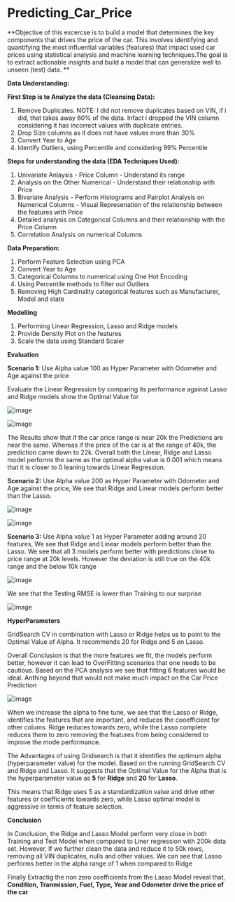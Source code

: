 # Predicting_Car_Price

**Objective of this excercse is to build a model that determines the key components that drives the price of the car. This involves identifying and quantifying the most influential variables (features) that impact used car prices using statistical analysis and machine learning techniques.The goal is to extract actionable insights and build a model that can generalize well to unseen (test) data.
**

**Data Understanding:**

**First Step is to Analyze the data (Cleansing Data):**

1. Remove Duplicates. 
  NOTE: I did not remove duplicates based on VIN, if i did, that takes away 60% of the data. Infact i dropped the VIN column considering it has incorrect values with duplicate entries.
2. Drop Size columns as it does not have values more than 30%
3. Convert Year to Age
4. Identify Outliers, using Percentile and considering 99% Percentile

**Steps for understanding the data (EDA Techniques Used):**

1. Univariate Anlaysis - Price Column - Understand its range
2. Analysis on the Other Numerical - Understand their relationship with Price
3. Bivariate Analysis - Perform Histograms and Pairplot Analysis on Numerical Columns - Visual Represenation of the relationship between the features with Price
4. Detailed analysis on Categorical Columns and their relationship with the Price Column
5. Correlation Analysis on numerical Columns

**Data Preparation:**

1. Perform Feature Selection using PCA 
2. Convert Year to Age
3. Categorical Columns to numerical using One Hot Encoding
4. Using Percentile methods to filter out Outliers
5. Removing High Cardinality categorical features such as Manufacturer, Model and state

**Modelling**

1. Performing Linear Regression, Lasso and Ridge models
2. Provide Density Plot on the features
3. Scale the data using Standard Scaler

**Evaluation**

**Scenario 1:** Use Alpha value 100 as Hyper Parameter with Odometer and Age against the price

Evaluate the Linear Regression by comparing its performance against Lasso and Ridge models show the Optimal Value for 

![image](https://github.com/user-attachments/assets/871258fb-1570-4240-8452-762690666a7e)

![image](https://github.com/user-attachments/assets/fc54c311-c210-41cc-9bf0-cfe4d4cbc97d)


The Results show that if the car price range is near 20k the Predictions are near the same. Whereas if the price of the car is at the range of 40k, the prediction came down to 22k. Overall both the Linear, Ridge and Lasso model performs the same as the optimal alpha value is 0.001 which means that it is closer to 0 leaning towards Linear Regression. 

**Scenario 2:** Use Alpha value 200 as Hyper Parameter with Odometer and Age against the price, We see that Ridge and Linear models perform better than the Lasso. 

![image](https://github.com/user-attachments/assets/780d70a6-cf06-4804-9a5a-5625663334bb)



![image](https://github.com/user-attachments/assets/dc761886-dc3f-4bd1-96bf-122fc3f8106b)

**Scenario 3:** Use Alpha value 1 as Hyper Parameter adding around 20 features, We see that Ridge and Linear models perform better than the Lasso. We see that all 3 models perform better with predictions close to price range at 20k levels. However the deviation is still true on the 40k range and the below 10k range

![image](https://github.com/user-attachments/assets/a227f926-d4f6-4c56-96be-b2857072de31)

We see that the Testing RMSE is lower than Training to our surprise

![image](https://github.com/user-attachments/assets/5b59d1c0-093d-4ece-9cd4-340e87811142)

**HyperParameters**

GridSearch CV in combination with Lasso or Ridge helps us to point to the Optimal Value of Alpha. It recommends 20 for Ridge and 5 on Lasso.

Overall Conclusion is that the more features we fit, the models perform better, however it can lead to OverFitting scenarios that one needs to be cautious. Based on the PCA analysis we see that fitting 6 features would be ideal. Anthing beyond that would not make much impact on the Car Price Prediction

![image](https://github.com/user-attachments/assets/ea485c19-bb60-4249-ab28-c4f9409e99d4)

When we increase the alpha to fine tune, we see that the Lasso or Ridge, identifies the features that are important, and reduces the cooefficient for other colums. Ridge reduces towards zero, while the Lasso complete reduces them to zero removing the features from being considered to improve the mode performance.

The Advantages of using Gridsearch is that it identifies the optimum alpha (hyperparameter value) for the model.  Based on the running GridSearch CV and Ridge and Lasso. It suggests that the Optimal Value for the Alpha that is the hyperparameter value as **5** for **Ridge** and **20** for **Lasso**. 

This means that Ridge uses 5 as a standardization value and drive other features or coefficients towards zero, while Lasso optimal model is aggressive in terms of feature selection.  


**Conclusion**

In Conclusion, the Ridge and Lasso Model perform very close in both Training and Test Model when compared to Liner regression with 200k data set. However, If we further clean the data and reduce it to 50k rows, removing all VIN duplicates, nulls and other values. We can see that Lasso performs better in the alpha range of 1 when compared to Ridge


Finally Extractig the non zero coefficients from the Lasso Model reveal that, **Condition, Tranmission, Fuel, Type, Year and Odometer drive the price of the car**
